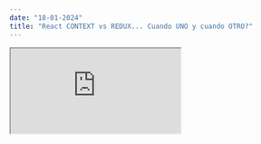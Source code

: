 ```yaml
---
date: "18-01-2024"
title: "React CONTEXT vs REDUX... Cuando UNO y cuando OTRO?"
---
```

<iframe src="https://www.youtube.com/embed/-SfU8n1yUpw" allowfullscreen></iframe>
